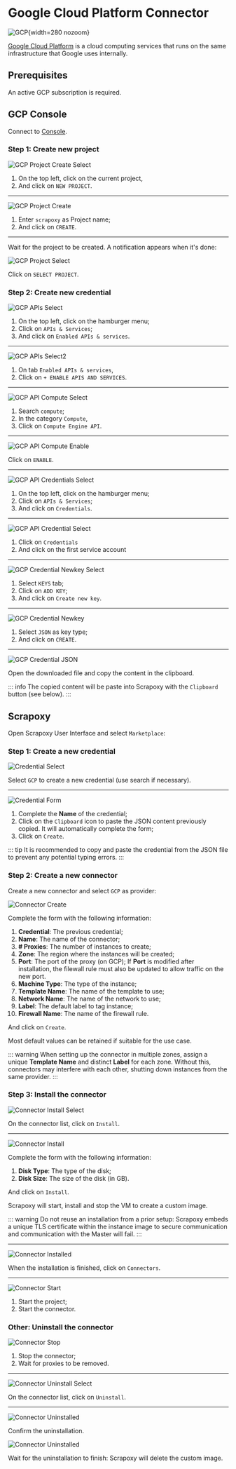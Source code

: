 # Google Cloud Platform Connector

![GCP](/assets/images/gcp.svg){width=280 nozoom}

[Google Cloud Platform](/l/gcp) is a cloud computing services that runs on the same infrastructure
that Google uses internally.


## Prerequisites

An active GCP subscription is required.


## GCP Console

Connect to [Console](/l/gcp-console).


### Step 1: Create new project

![GCP Project Create Select](gcp_project_create_select.png)

1. On the top left, click on the current project,
2. And click on `NEW PROJECT`.

---

![GCP Project Create](gcp_project_create.png)

1. Enter `scrapoxy` as Project name;
2. And click on `CREATE`.

---

Wait for the project to be created. A notification appears when it's done:

![GCP Project Select](gcp_project_select.png)

Click on `SELECT PROJECT`.


### Step 2: Create new credential

![GCP APIs Select](gcp_apis_select.png)

1. On the top left, click on the hamburger menu;
2. Click on `APIs & Services`;
3. And click on `Enabled APIs & services`.

---

![GCP APIs Select2](gcp_apis_select2.png)

1. On tab `Enabled APIs & services`,
2. Click on `+ ENABLE APIS AND SERVICES`.

---

![GCP API Compute Select](gcp_api_compute_select.png)

1. Search `compute`;
2. In the category `Compute`,
3. Click on `Compute Engine API`.

---

![GCP API Compute Enable](gcp_api_compute_enable.png)

Click on `ENABLE`.

---

![GCP API Credentials Select](gcp_credentials_select.png)

1. On the top left, click on the hamburger menu;
2. Click on `APIs & Services`;
3. And click on `Credentials`.

---

![GCP API Credential Select](gcp_credential_select.png)

1. Click on `Credentials`
2. And click on the first service account
---

![GCP Credential Newkey Select](gcp_credential_newkey_select.png)

1. Select `KEYS` tab;
2. Click on `ADD KEY`;
3. And click on `Create new key`.

---

![GCP Credential Newkey](gcp_credential_newkey.png)

1. Select `JSON` as key type;
2. And click on `CREATE`.

---

![GCP Credential JSON](gcp_credential_json.png)

Open the downloaded file and copy the content in the clipboard.

::: info
The copied content will be paste into Scrapoxy with the `Clipboard` button (see below).
:::


## Scrapoxy

Open Scrapoxy User Interface and select `Marketplace`:


### Step 1: Create a new credential

![Credential Select](spx_credential_select.png)

Select `GCP` to create a new credential (use search if necessary).

---

![Credential Form](spx_credential_create.png)

1. Complete the **Name** of the credential;
2. Click on the `Clipboard` icon to paste the JSON content previously copied. It will automatically complete the form;
3. Click on `Create`.

::: tip
It is recommended to copy and paste the credential from the JSON file to prevent any potential typing errors.
:::


### Step 2: Create a new connector

Create a new connector and select `GCP` as provider:

![Connector Create](spx_connector_create.png)

Complete the form with the following information:
1. **Credential**: The previous credential;
2. **Name**: The name of the connector;
3. **# Proxies**: The number of instances to create;
4. **Zone**: The region where the instances will be created;
5. **Port**: The port of the proxy (on GCP); If **Port** is modified after installation, the filewall rule must also be updated to allow traffic on the new port.
6. **Machine Type**: The type of the instance;
7. **Template Name**: The name of the template to use; 
8. **Network Name**: The name of the network to use; 
9. **Label**: The default label to tag instance;
10. **Firewall Name**: The name of the firewall rule.

And click on `Create`.

Most default values can be retained if suitable for the use case.

::: warning
When setting up the connector in multiple zones, assign a unique **Template Name** and distinct **Label** for each zone.
Without this, connectors may interfere with each other, shutting down instances from the same provider.
:::


### Step 3: Install the connector

![Connector Install Select](spx_connector_install_select.png)

On the connector list, click on `Install`.

---

![Connector Install](spx_connector_install.png)

Complete the form with the following information:
1. **Disk Type**: The type of the disk;
2. **Disk Size**: The size of the disk (in GB).

And click on `Install`.

Scrapoxy will start, install and stop the VM to create a custom image.

::: warning
Do not reuse an installation from a prior setup:
Scrapoxy embeds a unique TLS certificate within the instance image to secure communication and communication with the Master will fail.
:::

---

![Connector Installed](spx_connector_installed.png)

When the installation is finished, click on `Connectors`.

---

![Connector Start](spx_connector_start.png)

1. Start the project;
2. Start the connector.


### Other: Uninstall the connector

![Connector Stop](spx_connector_stop.png)

1. Stop the connector;
2. Wait for proxies to be removed.

---

![Connector Uninstall Select](spx_connector_uninstall_select.png)

On the connector list, click on `Uninstall`.

---

![Connector Uninstalled](spx_connector_uninstall_confirm.png)

Confirm the uninstallation.

![Connector Uninstalled](spx_connector_uninstalled.png)

Wait for the uninstallation to finish: Scrapoxy will delete the custom image.
